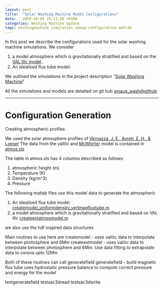 ```yaml
---
layout: post
title:  "Solar Washing Machine Model Configurations"
date:   2020-10-05 15:11:28 +0100
categories: Washing Machine Update
tags: washingmachine simulation smaug configuration matlab
---
```

In this post we describe the configurations used for the solar washing machine simulations. We consider 


1. a model atmosphere which is gravitationally stratified and based on the [VAL IIIc model](https://www.researchgate.net/figure/Density-and-temperature-profiles-as-functions-of-height-z-These-profiles-are-constructed_fig8_44195124)..
2. An idealised flux tube model.

We outlined the simulations in the project description "[Solar Washing Machine](http://mikeg64.github.io/projects/2020-10-02-Solar-Washing-Machine.html)"

All the simulations and models are detailed on git hub
[smaug_wash@github](https://github.com/mikeg64/smaug_wash)

---
# Configuration Generation


Creating atmospheric profiles

We used the solar atmosphere profiles of [Vernazza, J. E., Avrett, E. H., & Loeser](https://ui.adsabs.harvard.edu/abs/1981ApJS...45..635V/abstract)
The data from the valIIIc and [McWhirter](https://ui.adsabs.harvard.edu/abs/1975A%26A....40...63M/abstract) model is contained in [atmos.xls](https://github.com/mikeg64/smaug_wash/blob/master/matlab/solatmoswaves/atmos.xls)

The table in atmos.xls has 4 columns described as follows:
1. atmospheric height (m)
2. Temperature (K)
3. Density (kg/m^3)
4. Pressure

The following matlab files use this model data to generate the atmospheric 

1. An idealised flux tube model [createmodel_uniformdensity_vertmagfluxtube.m](https://github.com/mikeg64/smaug_wash/blob/master/matlab/solatmoswaves/createmodel_uniformdensity_vertmagfluxtube.m)
2. a model atmosphere which is gravitationally stratified and based on VAL IIIc [createextatmosmodel.m](https://github.com/mikeg64/smaug_wash/blob/master/matlab/solatmoswaves/createextatmosmodel.m)

we also use the hdf inspired data structures

Main routines to use here are
createmodel - uses valiiic data to interpolate between photosphere and 6Mm
createextmodel  - uses valiiic data to interpolate between photosphere and 6Mm. Use data fitting to extrapolate data
                  to corona upto 12Mm

Both of these routines can call generatefield
generatefield  - build magnetic flux tube uses hydrostatic pressure balance to compute correct pressure and energy for the model

testgeneratefield
testsac3dread
testsac3dwrite






